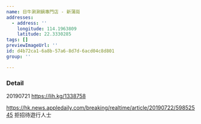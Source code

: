 ```yaml
---
name: 日牛涮涮鍋專門店 - 新蒲崗
addresses:
  - address: ''
    longitude: 114.1963809
    latitude: 22.3330285
tags: []
previewImageUrl: ''
id: d4b72ca1-6a8b-57a6-8d7d-6acd04c8d801
group: ''

---
```

### Detail
20190721
https://lih.kg/1338758

https://hk.news.appledaily.com/breaking/realtime/article/20190722/59852545
拒招待遊行人士

